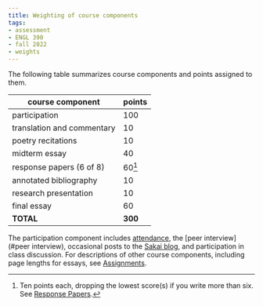 ```yaml
---
title: Weighting of course components
tags:
- assessment
- ENGL 390
- fall 2022
- weights
---
```


The following table summarizes course components and points assigned to them.

course component           | points
---------------------------|--------
participation              | 100
translation and commentary | 10
poetry recitations         | 10
midterm essay              | 40
response papers (6 of 8)   | 60[^resp]
annotated bibliography     | 10
research presentation      | 10
final essay                | 60
**TOTAL**                  | **300**

The participation component includes [attendance](#attendance),
the [peer interview](#peer interview),
occasional posts to the [Sakai blog](#sakai-blog),
and participation in class discussion.
For descriptions of other course components, including page lengths for essays, see [Assignments](#assignments).

[^resp]: Ten points each, dropping the lowest score(s) if you write more than six.
See [Response Papers](#response-papers).

<!-- component analysis:

end-of-term project: 80 points (bib, presentation, essay)
midterm: 40 points (essay)
participation: 100 points
other: 80 points (recitation, translation, response papers)
-->
